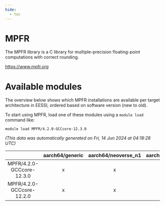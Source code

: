 ```yaml
---
hide:
  - toc
---
```


MPFR
====


The MPFR library is a C library for multiple-precision floating-point computations with correct rounding.

https://www.mpfr.org
# Available modules


The overview below shows which MPFR installations are available per target architecture in EESSI, ordered based on software version (new to old).

To start using MPFR, load one of these modules using a `module load` command like:

```shell
module load MPFR/4.2.0-GCCcore-12.3.0
```

*(This data was automatically generated on Fri, 14 Jun 2024 at 04:18:28 UTC)*  

| |aarch64/generic|aarch64/neoverse_n1|aarch64/neoverse_v1|x86_64/generic|x86_64/amd/zen2|x86_64/amd/zen3|x86_64/intel/haswell|x86_64/intel/skylake_avx512|
| :---: | :---: | :---: | :---: | :---: | :---: | :---: | :---: | :---: |
|MPFR/4.2.0-GCCcore-12.3.0|x|x|x|x|x|x|x|x|
|MPFR/4.2.0-GCCcore-12.2.0|x|x|x|x|x|x|x|x|
